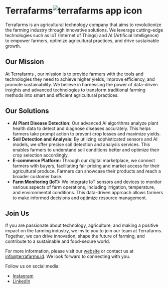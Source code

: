 # Terrafarms![terrafarms app icon](https://github.com/Terrafarms/.github/assets/54931717/ed511d2a-109a-42ff-914e-ffaec810527f)

Terrafarms is an agricultural technology company that aims to revolutionize the farming industry through innovative solutions. We leverage cutting-edge technologies such as IoT (Internet of Things) and AI (Artificial Intelligence) to empower farmers, optimize agricultural practices, and drive sustainable growth.

## Our Mission

At Terrafarms
, our mission is to provide farmers with the tools and technologies they need to achieve higher yields, improve efficiency, and promote sustainability. We believe in harnessing the power of data-driven insights and advanced technologies to transform traditional farming methods into smart and efficient agricultural practices.

## Our Solutions

- **AI Plant Disease Detection:** Our advanced AI algorithms analyze plant health data to detect and diagnose diseases accurately. This helps farmers take prompt action to prevent crop losses and maximize yields.
- **Soil Detection and Analysis:** By utilizing sophisticated sensors and AI models, we offer precise soil detection and analysis services. This enables farmers to understand soil conditions better and optimize their crop selection accordingly.
- **E-commerce Platform:** Through our digital marketplace, we connect farmers with buyers, facilitating fair pricing and market access for their agricultural produce. Farmers can showcase their products and reach a broader customer base.
- **Farm Monitoring (IoT):** We integrate IoT sensors and devices to monitor various aspects of farm operations, including irrigation, temperature, and environmental conditions. This data-driven approach allows farmers to make informed decisions and optimize resource management.

## Join Us

If you are passionate about technology, agriculture, and making a positive impact on the farming industry, we invite you to join our team at Terrafarms. Together, we can drive innovation, shape the future of farming, and contribute to a sustainable and food-secure world.

For more information, please visit our [website](https://www.terrafarms.id) or contact us at [info@terrafarms.id](mailto:info@terrafarms.id). We look forward to connecting with you.

Follow us on social media:

- [Instagram](https://instagram.com/terrafarms.id)
- [LinkedIn](https://www.linkedin.com/company/terrafarms.id)

